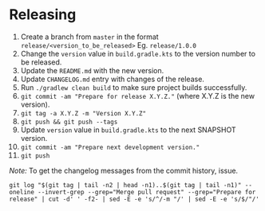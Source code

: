 Releasing
========

 1. Create a branch from `master` in the format `release/<version_to_be_released>` Eg. `release/1.0.0`
 2. Change the `version` value in `build.gradle.kts` to the version number to be released.
 3. Update the `README.md` with the new version.
 6. Update `CHANGELOG.md` entry with changes of the release. 
 4. Run `./gradlew clean build` to make sure project builds successfully.
 5. `git commit -am "Prepare for release X.Y.Z."` (where X.Y.Z is the new version).
 6. `git tag -a X.Y.Z -m "Version X.Y.Z"`
 7. `git push && git push --tags`
 8. Update `version` value in `build.gradle.kts` to the next SNAPSHOT version.
 9. `git commit -am "Prepare next development version."`
 10. `git push`

 *Note:* To get the changelog messages from the commit history, issue.

 ```shell
 git log "$(git tag | tail -n2 | head -n1)..$(git tag | tail -n1)" --oneline --invert-grep --grep="Merge pull request" --grep="Prepare for release" | cut -d' ' -f2- | sed -E -e 's/^/-m "/' | sed -E -e 's/$/"/'
 ```

